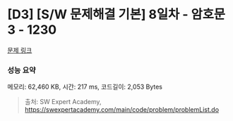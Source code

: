 # [D3] [S/W 문제해결 기본] 8일차 - 암호문3 - 1230 

[문제 링크](https://swexpertacademy.com/main/code/problem/problemDetail.do?contestProbId=AV14zIwqAHwCFAYD) 

### 성능 요약

메모리: 62,460 KB, 시간: 217 ms, 코드길이: 2,053 Bytes



> 출처: SW Expert Academy, https://swexpertacademy.com/main/code/problem/problemList.do